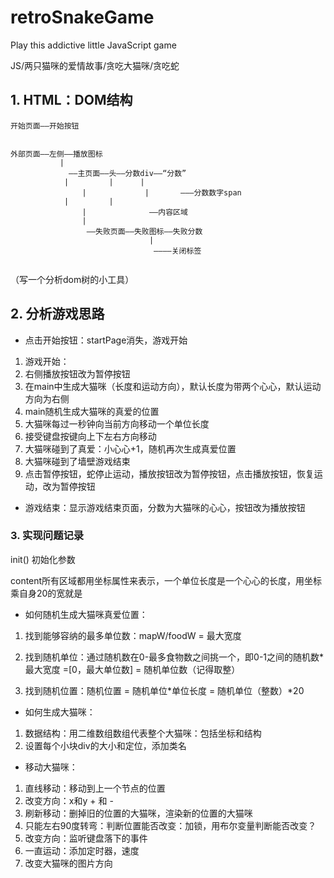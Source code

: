 # retroSnakeGame
Play this addictive little JavaScript game

JS/两只猫咪的爱情故事/贪吃大猫咪/贪吃蛇



## 1. HTML：DOM结构

```
开始页面——开始按钮


外部页面——左侧——播放图标
           |
             ——主页面——头——分数div——“分数”
	        |	      |	     |
                |             |       ———分数数字span
	        |	      |
                |              ——内容区域
                |
                 ——失败页面——失败图标——失败分数
                               |
                                ————关闭标签
                              
```

（写一个分析dom树的小工具）



## 2. 分析游戏思路

- 点击开始按钮：startPage消失，游戏开始 

1. 游戏开始：
2. 右侧播放按钮改为暂停按钮
3. 在main中生成大猫咪（长度和运动方向），默认长度为带两个心心，默认运动方向为右侧
4. main随机生成大猫咪的真爱的位置
5. 大猫咪每过一秒钟向当前方向移动一个单位长度
6. 接受键盘按键向上下左右方向移动
7. 大猫咪碰到了真爱：小心心+1，随机再次生成真爱位置
8. 大猫咪碰到了墙壁游戏结束
9. 点击暂停按钮，蛇停止运动，播放按钮改为暂停按钮，点击播放按钮，恢复运动，改为暂停按钮


- 游戏结束：显示游戏结束页面，分数为大猫咪的心心，按钮改为播放按钮

### 3. 实现问题记录

init() 初始化参数

content所有区域都用坐标属性来表示，一个单位长度是一个心心的长度，用坐标乘自身20的宽就是


- 如何随机生成大猫咪真爱位置：

1. 找到能够容纳的最多单位数：mapW/foodW = 最大宽度

2. 找到随机单位：通过随机数在0-最多食物数之间挑一个，即0-1之间的随机数*最大宽度 =[0，最大单位数] = 随机单位数（记得取整）

3. 找到随机位置：随机位置 = 随机单位*单位长度 = 随机单位（整数）*20



- 如何生成大猫咪：

1. 数据结构：用二维数组数组代表整个大猫咪：包括坐标和结构
2. 设置每个小块div的大小和定位，添加类名


- 移动大猫咪：

1. 直线移动：移动到上一个节点的位置
2. 改变方向：x和y + 和 - 
3. 刷新移动：删掉旧的位置的大猫咪，渲染新的位置的大猫咪
4. 只能左右90度转弯：判断位置能否改变：加锁，用布尔变量判断能否改变？
5. 改变方向：监听键盘落下的事件
6. 一直运动：添加定时器，速度
7. 改变大猫咪的图片方向


